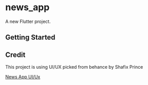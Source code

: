 # news_app

A new Flutter project.

## Getting Started





## Credit

This project is using UI/UX picked from behance by Shafix Prince

[News App UI/Ux](https://www.behance.net/gallery/105655353/News-App-UIUX-Practice)
